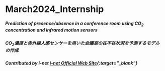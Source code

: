 # March2024_Internship
##### Prediction of presence/absence in a conference room using CO<sub>2</sub> concentration and infrared motion sensors

##### CO<sub>2</sub>濃度と赤外線人感センサーを用いた会議室の在不在状況を予測するモデルの作成

##### Contributed by i-net [i-net Official Web Site](https://www.inet.co.jp/){:target="_blank"}
